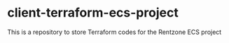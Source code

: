 # client-terraform-ecs-project
This is a repository to store Terraform codes for the Rentzone ECS project
